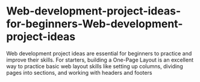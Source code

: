 # Web-development-project-ideas-for-beginners-Web-development-project-ideas
Web development project ideas are essential for beginners to practice and improve their skills. For starters, building a One-Page Layout is an excellent way to practice basic web layout skills like setting up columns, dividing pages into sections, and working with headers and footers
